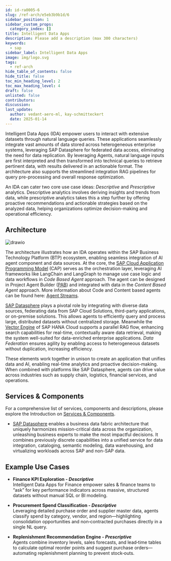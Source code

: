 ```yaml
---
id: id-ra0005-6
slug: /ref-arch/e5eb3b9b1d/6
sidebar_position: 1
sidebar_custom_props:
  category_index: []
title: Intelligent Data Apps
description: Please add a description (max 300 characters)
keywords:
  - sap
sidebar_label: Intelligent Data Apps
image: img/logo.svg
tags:
  - ref-arch
hide_table_of_contents: false
hide_title: false
toc_min_heading_level: 2
toc_max_heading_level: 4
draft: false
unlisted: false
contributors: 
discussion: 
last_update:
  author: vedant-aero-ml, kay-schmitteckert
  date: 2025-01-14
---
```


Intelligent Data Apps (IDA) empower users to interact with extensive datasets through natural language queries. These applications seamlessly integrate vast amounts of data stored across heterogeneous enterprise systems, leveraging SAP Datasphere for federated data access, eliminating the need for data replication. By leveraging Agents, natural language inputs are first interpreted and then transformed into technical queries to retrieve pertinent data, with results delivered in an actionable format. The architecture also supports the streamlined integration RAG pipelines for query pre-processing and overall response optimization.

An IDA can cater two core use case ideas: _Descriptive_ and _Prescriptive_ analytics. Descriptive analytics involves deriving insights and trends from data, while prescriptive analytics takes this a step further by offering proactive recommendations and actionable strategies based on the analyzed data, helping organizations optimize decision-making and operational efficiency.

## Architecture

![drawio](./drawio/reference-architecture-generative-ai-intelligent-data-apps.drawio)

The architecture illustrates how an IDA operates within the SAP Business Technology Platform (BTP) ecosystem, enabling seamless integration of AI agent component and data sources. At the core, the [SAP Cloud Application Programming Model](./#sap-cloud-application-programming-model) (CAP)
serves as the orchestration layer, leveraging AI frameworks like LangChain and LangGraph to manage use case logic and data workflows in _Code Based Agent_ approach. The agent can be designed in Project Agent Builder ([PAB](../5-ai-agents/readme.md#project-agent-builder)) and integrated with data in the _Content Based Agent_ approach. More information about Code and Content based agents can be found here: [Agent Streams](../5-ai-agents/readme.md#agent-streams). 

[SAP Datasphere](./#services--components) plays a pivotal role by integrating with diverse data sources, federating data from SAP Cloud Solutions, third-party applications, or on-premise solutions. This allows agents to efficiently query and process large, distributed datasets without centralized storage. Meanwhile the [Vector Engine](./#vector-engine) of SAP HANA Cloud supports a parallel RAG flow, enhancing search capabilities for real-time, contextually aware data retrieval, making the system well-suited for data-enriched enterprise applications. _Data Federation_ ensures agility by enabling access to heterogeneous datasets without duplication, increasing efficiency.

These elements work together in unison to create an application that unifies data and AI, enabling real-time analytics and proactive decision-making. When combined with platforms like SAP Datasphere, agents can drive value across industries such as supply chain, logistics, financial services, and operations.

## Services & Components

For a comprehensive list of services, components and descriptions, please explore the Introduction on [Services & Components](./#services--components).

- [SAP Datasphere](https://discovery-center.cloud.sap/serviceCatalog/a62771ea-b7bf-4746-9d4b-fec20ade5281) enables a business data fabric architecture that uniquely harmonizes mission-critical data across the organization, unleashing business experts to make the most impactful decisions. It combines previously discrete capabilities into a unified service for data integration, cataloging, semantic modeling, data warehousing, and virtualizing workloads across SAP and non-SAP data.


## Example Use Cases

- **Finance KPI Exploration - _Descriptive_**  
  Intelligent Data Apps for Finance empower sales & finance teams to “ask” for key performance indicators across massive, structured datasets without manual SQL or BI modeling.

- **Procurement Spend Classification - _Descriptive_**  
  Leveraging detailed purchase order and supplier master data, agents classify spend by category, vendor, and region—highlighting consolidation opportunities and non‑contracted purchases directly in a single NL query.

- **Replenishment Recommendation Engine - _Prescriptive_**  
  Agents combine inventory levels, sales forecasts, and lead‑time tables to calculate optimal reorder points and suggest purchase orders—automating replenishment planning to prevent stock‑outs.




<!-- ## Business Agent Foundation (BAF)

The aim of the Business Agent Foundation (prototype) is to enable the efficient realization of business AI scenarios by providing reusable AI business agents as a service.
Through various integration and development tools provided via the Business Agent Foundation (prototype),
AI agents can be seamlessly integrated into existing and new business applications.
The innovation offers various features that empower agents with the skills required to complete enterprise processes and tasks,
while understanding business context and semantics. For more information, read the blog post [AI Business Agents and the Evolution of Business Automation: Join the Innovation Journey](https://community.sap.com/t5/technology-blogs-by-sap/ai-business-agents-and-the-evolution-of-business-automation-join-the/ba-p/13614232). -->